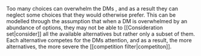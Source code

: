 Too many choices can overwhelm the DMs , and as a result they can neglect some choices that they would otherwise prefer. This can be modelled through the assumption that when a DM is overwhelmed by an abundance of options, they may not be able to [[Consideration set|consider]] all the available alternatives but rather only a subset of them. Each alternative competes for the DMs attention, and as a result, the more alternatives, the more severe the [[competition filter|competiton]].
